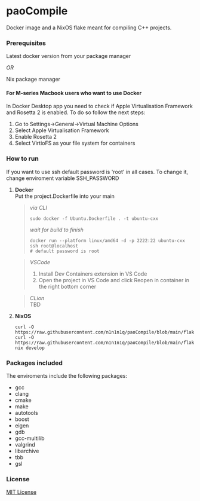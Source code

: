 # paoCompile
Docker image and a NixOS flake meant for compiling C++ projects.

### Prerequisites
Latest docker version from your package manager

*OR*

Nix package manager

#### For M-series Macbook users who want to use Docker
In Docker Desktop app you need to check if Apple Virtualisation Framework and Rosetta 2 is enabled. 
To do so follow the next steps:
1. Go to Settings->General->Virtual Machine Options
2. Select Apple Virtualisation Framework
3. Enable Rosetta 2
4. Select VirtioFS as your file system for containers

### How to run
If you want to use ssh default password is 'root' in all cases. To change it, change enviroment variable SSH_PASSWORD
1. **Docker**  
    Put the project.Dockerfile into your main
    > *via CLI*
    > ```
    > sudo docker -f Ubuntu.Dockerfile . -t ubuntu-cxx
    > ```
    > *wait for build to finish*
    > ```
    > docker run --platform linux/amd64 -d -p 2222:22 ubuntu-cxx
    > ssh root@localhost
    > # default password is root
    > ```

    > *VSCode*
    > 1. Install Dev Containers extension in VS Code
    > 2. Open the project in VS Code and click Reopen in container in the right bottom corner

    > *CLion*  
    > TBD
2. **NixOS**
    ```
    curl -O https://raw.githubusercontent.com/n1n1n1q/paoCompile/blob/main/flake.nix
    curl -O https://raw.githubusercontent.com/n1n1n1q/paoCompile/blob/main/flake.lock
    nix develop
    ```
### Packages included
The enviroments include the following packages: 
* gcc
* clang
* cmake
* make
* autotools
* boost
* eigen 
* gdb
* gcc-multilib
* valgrind
* libarchive
* tbb
* gsl

### License
[MIT License](./LICENSE)
